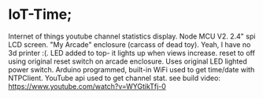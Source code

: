# IoT-Time; 
Internet of things youtube channel statistics display.
Node MCU V2. 2.4" spi LCD screen.
"My Arcade" enclosure (carcass of dead toy). Yeah, I have no 3d printer :(.
LED added to top- it lights up when views increase.
reset to off using original reset switch on arcade enclosure. 
Uses original LED lighted power switch. Arduino programmed, built-in WiFi used to get time/date with NTPClient.
YouTube api used to get channel stat. 
see build video: https://www.youtube.com/watch?v=WYGtikTfj-0
